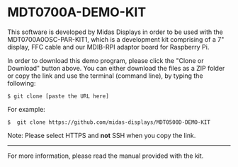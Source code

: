 # MDT0700A-DEMO-KIT
This software is developed by Midas Displays in order to be used with the MDT0700A0OSC-PAR-KIT1, which is a development kit comprising of a 7" display, FFC cable and our MDIB-RPI adaptor board for Raspberry Pi.

In order to download this demo program, please click the "Clone or Download" button above. 
You can either download the files as a ZIP folder or copy the link and use the terminal (command line), by typing the following:
```
$ git clone [paste the URL here]
```
For example:
```
$  git clone https://github.com/midas-displays/MDT0500D-DEMO-KIT
```
Note: Please select HTTPS and **not** SSH when you copy the link.


___
For more information, please read the manual provided with the kit.

